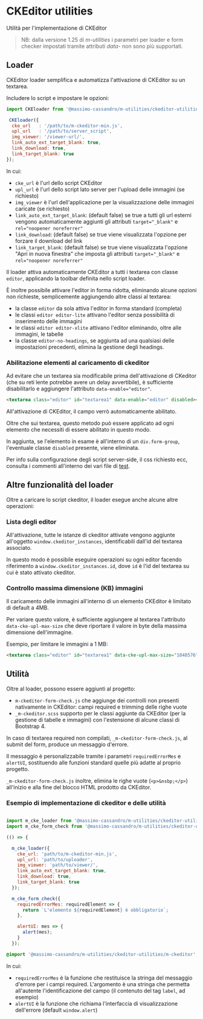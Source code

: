 # CKEditor utilities

Utilità per l'implementazione di CKEditor

> NB: dalla versione 1.25 di *m-utilities* i parametri per loader e form checker impostati tramite attributi *data-* non sono più supportati.


## Loader

CKEditor loader semplifica e automatizza l'attivazione di CKEditor su un textarea.

Includere lo script e impostare le opzioni:

```js
import CKEloader from '@massimo-cassandro/m-utilities/ckeditor-utilities/m-ckeditor-loader.js'

 CKEloader({
  cke_url   : '/path/to/m-ckeditor-min.js',
  upl_url   : '/path/to/server_script',
  img_viewer: '/viewer-url/',
  link_auto_ext_target_blank: true,
  link_download: true,
  link_target_blank: true
});
```

In cui:

* `cke_url` è l'url dello script CKEditor
* `upl_url` è l'url dello script lato server per l'upload delle immagini (se richiesto)
* `img_viewer` è l'url dell'applicazione per la visualizzazione delle immagini caricate (se richiesto)
* `link_auto_ext_target_blank`: (default false) se true a tutti gli url esterni vengono automaticamente aggiunti gli attributi `target="_blank"` e `rel="noopener noreferrer"`
* `link_download`: (default false) se true viene visualizzata l'opzione per forzare il download del link
* `link_target_blank`: (default false) se true viene visualizzata l'opzione "Apri in nuova finestra" che imposta gli attributi `target="_blank"` e `rel="noopener noreferrer"`

Il loader attiva automaticamente CKEditor a tutti i textarea con classe `editor`, applicando la toolbar definita nello script loader.

È inoltre possibile attivare l'editor in forma ridotta, eliminando alcune opzioni non richieste, semplicemente aggiungendo altre classi al textarea:

* la classe `editor` da sola attiva l'editor in forma standard (completa)
* le classi `editor editor-lite` attivano l'editor senza possibilità di inserimento delle immagini
* le classi `editor editor-xlite` attivano l'editor eliminando, oltre alle immagini, le tabelle
* la classe `editor-no-headings`, se aggiunta ad una qualsiasi delle impostazioni precedenti, elimina la gestione degli headings.


### Abilitazione elementi al caricamento di ckeditor

Ad evitare che un textarea sia modificabile prima dell'attivazione di CKeditor (che su reti lente potrebbe avere un delay avvertibile), è sufficiente disabilitarlo e aggiungere l'attributo `data-enable="editor"`.

```html
<textarea class="editor" id="textarea1" data-enable="editor" disabled></textarea>
```

All'attivazione di CKEditor, il campo verrò automaticamente abilitato.

Oltre che sui textarea, questo metodo può essere applicato ad ogni elemento che necessiti di essere abilitato in questo modo.

In aggiunta, se l'elemento in esame è all'interno di un `div.form-group`, l'eventuale classe `disabled` presente, viene eliminata.


Per info sulla configurazione degli script server-side, il css richiesto ecc, consulta i commenti all'interno dei vari file di [test](https://github.com/massimo-cassandro/m-utilities/tree/master/ckeditor/test).



## Altre funzionalità del loader

Oltre a caricare lo script ckeditor, il loader esegue anche alcune altre operazioni:

### Lista degli editor

All'attivazione, tutte le istanze di ckeditor attivate vengono aggiunte all'oggetto `window.ckeditor_instances`, identificabili dall'id del textarea associato.

In questo modo è possibile eseguire operazioni su ogni editor facendo riferimento a `window.ckeditor_instances.id`, dove `id` è l'id del textarea su cui è stato attivato ckeditor.

### Controllo massima dimensione (KB) immagini

Il caricamento delle immagini all'interno di un elemento CKEditor è limitato di default a 4MB. 

Per variare questo valore, è sufficiente aggiungere al textarea l'attributo `data-cke-upl-max-size` che deve riportare il valore in byte della massima dimensione dell'immagine.

Esempio, per limitare le immagini a 1 MB:

```html
<textarea class="editor" id="textarea1" data-cke-upl-max-size="1048576"></textarea>
```


## Utilità

Oltre al loader, possono essere aggiunti al progetto:

* `m-ckeditor-form-check.js` che aggiunge dei controlli non presenti nativamente in CKEditor: campi required e trimming delle righe vuote
* `_m-ckeditor.scss` supporto per le classi aggiunte da CKEditor (per la gestione di tabelle e immagini) con l'estensione di alcune classi di Bootstrap 4.

In caso di textarea required non compilati, `_m-ckeditor-form-check.js`, al submit del form, produce un messaggio d'errore.

Il messaggio è personalizzabile tramite i parametri `requiredErrorMes` e `alertUI`, sostituendo alle funzioni standard quelle più adatte al proprio progetto.

`_m-ckeditor-form-check.js` inoltre, elimina le righe vuote (`<p>&nsbp;</p>`) all'inizio e alla fine del blocco HTML prodotto da CKEditor.


### Esempio di implementazione di ckeditor e delle utilità

```javascript

import m_cke_loader from '@massimo-cassandro/m-utilities/ckeditor-utilities/_m-ckeditor-loader';
import m_cke_form_check from '@massimo-cassandro/m-utilities/ckeditor-utilities/_m-ckeditor-form-check';

(() => {

  m_cke_loader({
    cke_url: 'path/to/m-ckeditor-min.js',
    upl_url: 'path/to/uploader',
    img_viewer: 'path/to/viewer/',
    link_auto_ext_target_blank: true,
    link_download: true,
    link_target_blank: true
  });

  m_cke_form_check({
    requiredErrorMes: requiredElement => {
      return `L'elemento ${requiredElement} è obbligatorio`;
    },

    alertUI: mes => {
      alert(mes);
    }
  });
```

```scss
@import '@massimo-cassandro/m-utilities/ckeditor-utilities/m-ckeditor';
```

In cui: 

* `requiredErrorMes` è la funzione che restituisce la stringa del messaggio d'errore per i campi required. L'argomento è una stringa che permetta all'autente l'identificazione del campo (il contenuto del tag `label`, ad esempio)
* `alertUI` è la funzione che richiama l'interfaccia di visualizzazione dell'errore (default `window.alert`)
